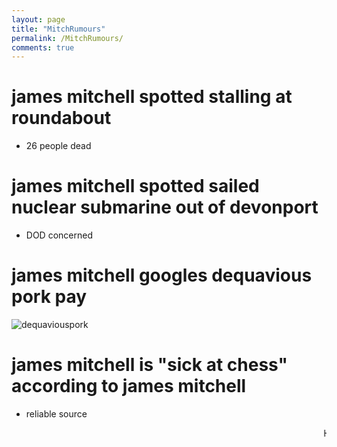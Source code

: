 ```yaml
---
layout: page
title: "MitchRumours"
permalink: /MitchRumours/
comments: true
---
```


# james mitchell spotted stalling at roundabout
- 26 people dead

# james mitchell spotted sailed nuclear submarine out of devonport
- DOD concerned

# james mitchell googles dequavious pork pay
![dequaviouspork](https://github.com/user-attachments/assets/d1f1ff98-178b-419d-ba22-bf8001aa5809)


# james mitchell is "sick at chess" according to james mitchell
- reliable source

<marquee> Here is some scrolling text... right to left!</marquee> 
